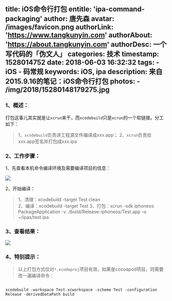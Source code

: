 title: iOS命令行打包
entitle: 'ipa-command-packaging'
author: 唐先森
avatar: /images/favicon.png
authorLink: 'https://www.tangkunyin.com'
authorAbout: 'https://about.tangkunyin.com'
authorDesc: 一个写代码的「伪文人」
categories: 技术
timestamp: 1528014752
date: 2018-06-03 16:32:32
tags:
    - iOS
    - 码常规
keywords: iOS, ipa
description: 来自2015.9.16的笔记：iOS命令行打包
photos:
    - /img/2018/15280148179275.jpg
---

### 1、概述：

打包这事儿其实就是让`xcrun`来干，而`xcodebuild`只是`xcrun`的一个软链接。分工如下：
> 1、`xcodebuild`负责讲工程源文件编译成xxx.app；
> 2、`xcrun`负责给xxx.app签名并打包成xxx.ipa

### 2、工作步骤：

1、先查看本机命令编译环境及需要编译项目的信息：

![](/img/2018/15280148179275.jpg)

2、开始编译：

> 1、清理：xcodebuild -target Test clean  
> 2、编译：xcodebuild -target Test
> 3、打包：xcrun -sdk iphoneos PackageApplication -v ./build/Release-iphoneos/Test.app -o ~/ipas/test.ipa


### 3、查看结果：

![](/img/2018/15280149958188.jpg)

### 4、特别提示：
> 以上打包方式仅对`*.xcodeproj`项目有效，如果是cocoapod项目，则需要改一遍编译命令：


```

xcodebuild -workspace Test.xcworkspace -scheme Test -configuration Release -derivedDataPath build

```



